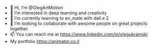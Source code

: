 - 👋 Hi, I’m @OlegArtMotion
- 👀 I’m interested in deep learning and creativity
- 🌱 I’m currently learning to an_mate with dall.e 2
- 💞️ I’m looking to collaborate with awsome people on great projects together.
- 📫 You can reach me at https://www.linkedin.com/in/olegukrainski 
- My portfolio https://animator.co.il

<!---
OlegArtMotion/OlegArtMotion is a ✨ special ✨ repository because its `README.md` (this file) appears on your GitHub profile.
You can click the Preview link to take a look at your changes.
--->
